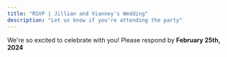 ```yaml
---
title: "RSVP | Jillian and Vianney's Wedding"
description: "Let us know if you're attending the party"
---
```


We're so excited to celebrate with you! Please respond by **February 25th, 2024**
